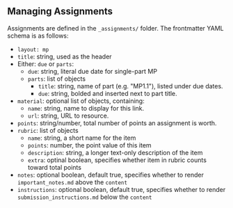 
## Managing Assignments

Assignments are defined in the `_assignments/` folder. The frontmatter YAML schema is as follows:

- `layout: mp`
- `title`: string, used as the header
- Either: `due` or `parts`:
	- `due`: string, literal due date for single-part MP
	- `parts`: list of objects
		- `title`: string, name of part (e.g. "MP1.1"), listed under due dates.
		- `due`: string, bolded and inserted next to part title.
- `material`: optional list of objects, containing:
	- `name`: string, name to display for this link.
	- `url`: string, URL to resource.
- `points`: string/number, total number of points an assignment is worth.
- `rubric`: list of objects
	- `name`: string, a short name for the item
	- `points`: number, the point value of this item
	- `description`: string, a longer text-only description of the item
	- `extra`: optinal boolean, specifies whether item in rubric counts toward total points
- `notes`: optional boolean, default true, specifies whether to render `important_notes.md` above the `content`
- `instructions`: optional boolean, default true, specifies whether to render `submission_instructions.md` below the `content`
